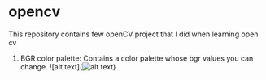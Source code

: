 # opencv
This repository contains few openCV project that I did when learning open cv

1. BGR color palette:  Contains a color palette whose bgr values you can change.
![alt text](![alt text](https://raw.githubusercontent.com/username/projectname/branch/path/to/img.png))
